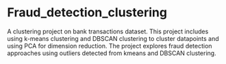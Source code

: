 # Fraud_detection_clustering
A clustering project on bank transactions dataset. This project includes using k-means clustering and DBSCAN clustering to cluster datapoints and using PCA for dimension reduction. The project explores fraud detection approaches using outliers detected from kmeans and DBSCAN clustering.
